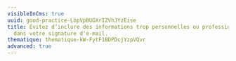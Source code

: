 ```yaml
---
visibleInCms: true
uuid: good-practice-LbpVpBUGXrIZVhJYzEise
title: Évitez d’inclure des informations trop personnelles ou professionnelles
  dans votre signature d'e-mail.
thematique: thematique-kW-FytF1BDPDcjYzpVQvr
advanced: true
---
```

